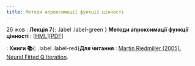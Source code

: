 ```yaml
---
title: Методи апроксимацiї функцiї цiнностi 
---
```


26 жов
: **Лекція 7**{: .label .label-green } **Методи апроксимацiї функцiї цiнностi**
  : [[HML](https://ykochura.github.io/rl-kpi/?p=lecture7.md#1)][[PDF](https://ykochura.github.io/rl-kpi/pdf/lecture7.pdf)]


: **Книги 📚**{: .label .label-red}**Для читання**
  : [Martin Riedmiller (2005). Neural Fitted Q Iteration](https://raw.githubusercontent.com/YKochura/rl-kpi/main/tutor/nfq/paper.pdf).


